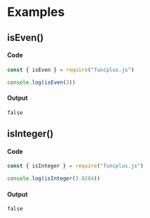 # Examples

## isEven()
#### Code
```js
const { isEven } = require("funcplus.js")

console.log(isEven(3))
```
#### Output
```console
false
```

## isInteger()
#### Code
```js
const { isInteger } = require("funcplus.js")

console.log(isInteger(3.0284))
```
#### Output
```console
false
```